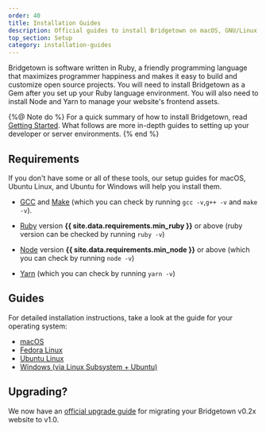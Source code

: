 ```yaml
---
order: 40
title: Installation Guides
description: Official guides to install Bridgetown on macOS, GNU/Linux or Windows.
top_section: Setup
category: installation-guides
---
```


Bridgetown is software written in Ruby, a friendly programming language that maximizes programmer happiness and makes it easy to build and customize open source projects. You will need to install Bridgetown as a Gem after you set up your Ruby language environment. You will also need to install Node and Yarn to manage your website's frontend assets.

{%@ Note do %}
For a quick summary of how to install Bridgetown, read [Getting Started](/docs/). What follows are more in-depth guides to setting up your developer or server environments.
{% end %}

## Requirements

If you don't have some or all of these tools, our setup guides for macOS,
Ubuntu Linux, and Ubuntu for Windows will help you install them.

* [GCC](https://gcc.gnu.org/install/) and [Make](https://www.gnu.org/software/make/)
  (which you can check by running `gcc -v`,`g++ -v`  and `make -v`).

* [Ruby](https://www.ruby-lang.org/en/downloads/) version
  **{{ site.data.requirements.min_ruby }}** or above (ruby version can be checked by
  running `ruby -v`)

* [Node](https://nodejs.org) version **{{ site.data.requirements.min_node }}** or
  above (which you can check by running `node -v`)

* [Yarn](https://yarnpkg.com) (which you can check by running `yarn -v`)

## Guides

For detailed installation instructions, take a look at the guide for your operating
system:

* [macOS](/docs/installation/macos)
* [Fedora Linux](/docs/installation/fedora)
* [Ubuntu Linux](/docs/installation/ubuntu)
* [Windows (via Linux Subsystem + Ubuntu)](/docs/installation/windows)

## Upgrading?

We now have an [official upgrade guide](/docs/installation/upgrade) for migrating your Bridgetown v0.2x website to v1.0.

